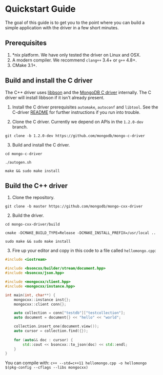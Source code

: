# Quickstart Guide

The goal of this guide is to get you to the point where you can build a simple application with the driver
in a few short minutes.

## Prerequisites

1. *nix platform. We have only tested the driver on Linux and OSX.
2. A modern compiler. We recommend `clang++` 3.4+ or `g++` 4.8+.
3. CMake 3.1+. 

## Build and install the C driver

The C++ driver uses [libbson](https://github.com/mongodb/libbson) and the [MongoDB C driver](https://github.com/mongodb/mongo-c-driver) internally. The C driver will install libbson if it isn't already present.

1. Install the C driver prerequisites `automake`, `autoconf` and `libtool`. See the C-driver [README](https://github.com/mongodb/mongo-c-driver/blob/master/README.rst) for further instructions if you run into trouble.

2. Clone the C driver. Currently we depend on APIs in the `1.2.0-dev` branch.

`git clone -b 1.2.0-dev https://github.com/mongodb/mongo-c-driver`

3. Build and install the C driver.

`cd mongo-c-driver`

`./autogen.sh`

`make && sudo make install`

## Build the C++ driver

1. Clone the repository.

`git clone -b master https://github.com/mongodb/mongo-cxx-driver`

2. Build the driver.

`cd mongo-cxx-driver/build`

`cmake -DCMAKE_BUILD_TYPE=Release -DCMAKE_INSTALL_PREFIX=/usr/local ..`

`sudo make && sudo make install`

3. Fire up your editor and copy in this code to a file called `hellomongo.cpp`:
```c++
#include <iostream>

#include <bsoncxx/builder/stream/document.hpp>
#include <bsoncxx/json.hpp>

#include <mongocxx/client.hpp>
#include <mongocxx/instance.hpp>

int main(int, char**) {
    mongocxx::instance inst{};
    mongocxx::client conn{};

    auto collection = conn["testdb"]["testcollection"];
    auto document = document{} << "hello" << "world";

    collection.insert_one(document.view());
    auto cursor = collection.find({});
    
    for (auto&& doc : cursor) {
        std::cout << bsoncxx::to_json(doc) << std::endl;
    }
}
```

You can compile with:
`c++ --std=c++11 hellomongo.cpp -o hellomongo $(pkg-config --cflags --libs mongocxx)`
 

